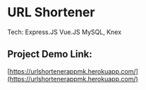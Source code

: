 # URL Shortener

Tech:
Express.JS
Vue.JS
MySQL,
Knex

## Project Demo Link:
[https://urlshortenerappmk.herokuapp.com/](https://urlshortenerappmk.herokuapp.com/)
